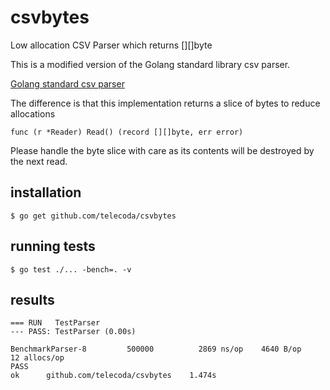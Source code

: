 # csvbytes
Low allocation CSV Parser which returns [][]byte

This is a modified version of the Golang standard library csv parser.

[Golang standard csv parser](https://golang.org/pkg/encoding/csv/#Reader.Read)

The difference is that this implementation returns a slice of bytes to reduce allocations

    func (r *Reader) Read() (record [][]byte, err error) 

Please handle the byte slice with care as its contents will be destroyed by the next read.


## installation

    $ go get github.com/telecoda/csvbytes

## running tests
    
    $ go test ./... -bench=. -v
    
## results
    
    === RUN   TestParser
    --- PASS: TestParser (0.00s)
    
    BenchmarkParser-8   	  500000	      2869 ns/op    4640 B/op	      12 allocs/op
    PASS
    ok  	github.com/telecoda/csvbytes	1.474s

